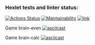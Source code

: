 ### Hexlet tests and linter status:
[![Actions Status](https://github.com/qasik228/backend-project-lvl1/workflows/hexlet-check/badge.svg)](https://github.com/qasik228/backend-project-lvl1/actions)
[![Maintainability](https://api.codeclimate.com/v1/badges/a99a88d28ad37a79dbf6/maintainability)](https://codeclimate.com/github/codeclimate/codeclimate/maintainability)
[![link](https://github.com/qasik228/backend-project-lvl1/actions/workflows/lint.yml/badge.svg)](https://github.com/qasik228/backend-project-lvl1/actions/workflows/link.yml)

Game
brain-even
[![asciicast](https://asciinema.org/a/wWct48M2Ye7dyVNI6x8Vi7b5G.svg)](https://asciinema.org/a/wWct48M2Ye7dyVNI6x8Vi7b5G)

Game
brain-calc
[![asciicast](https://asciinema.org/a/7qLw80tGc9W5gZh3whQbNiFb8.svg)](https://asciinema.org/a/7qLw80tGc9W5gZh3whQbNiFb8)